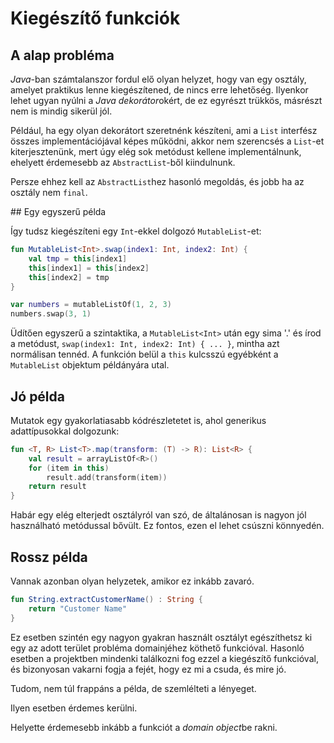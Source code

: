 # Kiegészítő funkciók

## A alap probléma 

*Java*-ban számtalanszor fordul elő olyan helyzet, hogy van egy osztály, amelyet praktikus lenne kiegészítened, de nincs erre lehetőség. Ilyenkor lehet ugyan nyúlni a *Java dekorátor*okért, de ez egyrészt trükkös, másrészt nem is mindig sikerül jól.

Például, ha egy olyan dekorátort szeretnénk készíteni, ami a `List` interfész összes implementációjával képes működni, akkor nem szerencsés a `List`-et kiterjesztenünk, mert úgy elég sok metódust kellene implementálnunk, ehelyett érdemesebb az `AbstractList`-ből kiindulnunk.

Persze ehhez kell az `AbstractList`hez hasonló megoldás, és jobb ha az osztály nem `final`.

## Egy egyszerű példa

Így tudsz kiegészíteni egy `Int`-ekkel dolgozó `MutableList`-et:
```kotlin
fun MutableList<Int>.swap(index1: Int, index2: Int) {
    val tmp = this[index1] 
    this[index1] = this[index2]
    this[index2] = tmp
}

var numbers = mutableListOf(1, 2, 3)
numbers.swap(3, 1)
```

Üdítően egyszerű a szintaktika, a `MutableList<Int>` után egy sima '.' és írod a metódust, `swap(index1: Int, index2: Int) { ... }`, mintha azt normálisan tennéd. A funkción belül a `this` kulcsszú egyébként a `MutableList` objektum példányára utal.

## Jó példa

Mutatok egy gyakorlatiasabb kódrészletetet is, ahol generikus adattípusokkal dolgozunk:

```kotlin
fun <T, R> List<T>.map(transform: (T) -> R): List<R> {
    val result = arrayListOf<R>()
    for (item in this)
        result.add(transform(item))
    return result
}
```

Habár egy elég elterjedt osztályról van szó, de általánosan is nagyon jól használható metódussal bővült. Ez fontos, ezen el lehet csúszni könnyedén.

## Rossz példa

Vannak azonban olyan helyzetek, amikor ez inkább zavaró.

```kotlin
fun String.extractCustomerName() : String {
    return "Customer Name"
}
```

Ez esetben szintén egy nagyon gyakran használt osztályt egészíthetsz ki egy az adott terület probléma domainjéhez köthető funkcióval. Hasonló esetben a projektben mindenki találkozni fog ezzel a kiegészítő funkcióval, és bizonyosan vakarni fogja a fejét, hogy ez mi a csuda, és mire jó.

Tudom, nem túl frappáns a példa, de szemlélteti a lényeget.

Ilyen esetben érdemes kerülni.

Helyette érdemesebb inkább a funkciót a *domain object*be rakni.